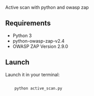 Active scan with python and owasp zap

## Requirements

- Python 3
- python-owasp-zap-v2.4
- OWASP ZAP Version 2.9.0

## Launch 

Launch it in your terminal:
```sh

    python active_scan.py

```

